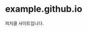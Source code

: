 <script src="https://utteranc.es/client.js"
        repo="potados99/potados99.github.io"
        issue-term="title"
        label="comment"
        theme="github-light"
        crossorigin="anonymous"
        async>
</script>

# example.github.io
피치클 사이트입니다.
